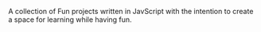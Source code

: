 A collection of Fun projects written in JavScript with the intention to create a space for learning while having fun.

